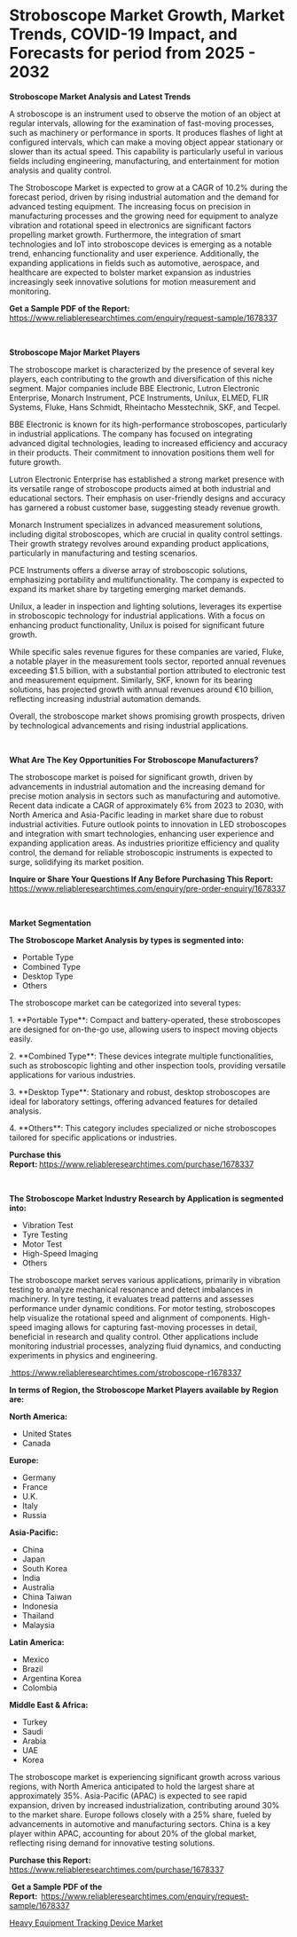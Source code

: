 <p><h1>Stroboscope Market Growth, Market Trends, COVID-19 Impact, and Forecasts for period from 2025 - 2032</h1></p><p><strong>Stroboscope Market Analysis and Latest Trends</strong></p>
<p><p>A stroboscope is an instrument used to observe the motion of an object at regular intervals, allowing for the examination of fast-moving processes, such as machinery or performance in sports. It produces flashes of light at configured intervals, which can make a moving object appear stationary or slower than its actual speed. This capability is particularly useful in various fields including engineering, manufacturing, and entertainment for motion analysis and quality control.</p><p>The Stroboscope Market is expected to grow at a CAGR of 10.2% during the forecast period, driven by rising industrial automation and the demand for advanced testing equipment. The increasing focus on precision in manufacturing processes and the growing need for equipment to analyze vibration and rotational speed in electronics are significant factors propelling market growth. Furthermore, the integration of smart technologies and IoT into stroboscope devices is emerging as a notable trend, enhancing functionality and user experience. Additionally, the expanding applications in fields such as automotive, aerospace, and healthcare are expected to bolster market expansion as industries increasingly seek innovative solutions for motion measurement and monitoring.</p></p>
<p><strong>Get a Sample PDF of the Report:&nbsp;</strong> <a href="https://www.reliableresearchtimes.com/enquiry/request-sample/1678337?utm_campaign=2007&utm_medium=2&utm_source=Github&utm_content=ia&utm_term=10042025&utm_id=stroboscope">https://www.reliableresearchtimes.com/enquiry/request-sample/1678337</a></p>
<p>&nbsp;</p>
<p><strong>Stroboscope Major Market Players</strong></p>
<p><p>The stroboscope market is characterized by the presence of several key players, each contributing to the growth and diversification of this niche segment. Major companies include BBE Electronic, Lutron Electronic Enterprise, Monarch Instrument, PCE Instruments, Unilux, ELMED, FLIR Systems, Fluke, Hans Schmidt, Rheintacho Messtechnik, SKF, and Tecpel.</p><p>BBE Electronic is known for its high-performance stroboscopes, particularly in industrial applications. The company has focused on integrating advanced digital technologies, leading to increased efficiency and accuracy in their products. Their commitment to innovation positions them well for future growth.</p><p>Lutron Electronic Enterprise has established a strong market presence with its versatile range of stroboscope products aimed at both industrial and educational sectors. Their emphasis on user-friendly designs and accuracy has garnered a robust customer base, suggesting steady revenue growth.</p><p>Monarch Instrument specializes in advanced measurement solutions, including digital stroboscopes, which are crucial in quality control settings. Their growth strategy revolves around expanding product applications, particularly in manufacturing and testing scenarios.</p><p>PCE Instruments offers a diverse array of stroboscopic solutions, emphasizing portability and multifunctionality. The company is expected to expand its market share by targeting emerging market demands.</p><p>Unilux, a leader in inspection and lighting solutions, leverages its expertise in stroboscopic technology for industrial applications. With a focus on enhancing product functionality, Unilux is poised for significant future growth.</p><p>While specific sales revenue figures for these companies are varied, Fluke, a notable player in the measurement tools sector, reported annual revenues exceeding $1.5 billion, with a substantial portion attributed to electronic test and measurement equipment. Similarly, SKF, known for its bearing solutions, has projected growth with annual revenues around €10 billion, reflecting increasing industrial automation demands.</p><p>Overall, the stroboscope market shows promising growth prospects, driven by technological advancements and rising industrial applications.</p></p>
<p>&nbsp;</p>
<p><strong>What Are The Key Opportunities For Stroboscope Manufacturers?</strong></p>
<p><p>The stroboscope market is poised for significant growth, driven by advancements in industrial automation and the increasing demand for precise motion analysis in sectors such as manufacturing and automotive. Recent data indicate a CAGR of approximately 6% from 2023 to 2030, with North America and Asia-Pacific leading in market share due to robust industrial activities. Future outlook points to innovation in LED stroboscopes and integration with smart technologies, enhancing user experience and expanding application areas. As industries prioritize efficiency and quality control, the demand for reliable stroboscopic instruments is expected to surge, solidifying its market position.</p></p>
<p><strong>Inquire or Share Your Questions If Any Before Purchasing This Report:</strong> <a href="https://www.reliableresearchtimes.com/enquiry/pre-order-enquiry/1678337?utm_campaign=2007&utm_medium=2&utm_source=Github&utm_content=ia&utm_term=10042025&utm_id=stroboscope">https://www.reliableresearchtimes.com/enquiry/pre-order-enquiry/1678337</a></p>
<p>&nbsp;</p>
<p><strong>Market Segmentation</strong></p>
<p><strong>The Stroboscope Market Analysis by types is segmented into:</strong></p>
<p><ul><li>Portable Type</li><li>Combined Type</li><li>Desktop Type</li><li>Others</li></ul></p>
<p><p>The stroboscope market can be categorized into several types: </p><p>1. **Portable Type**: Compact and battery-operated, these stroboscopes are designed for on-the-go use, allowing users to inspect moving objects easily.</p><p>   </p><p>2. **Combined Type**: These devices integrate multiple functionalities, such as stroboscopic lighting and other inspection tools, providing versatile applications for various industries. </p><p>3. **Desktop Type**: Stationary and robust, desktop stroboscopes are ideal for laboratory settings, offering advanced features for detailed analysis.</p><p>4. **Others**: This category includes specialized or niche stroboscopes tailored for specific applications or industries.</p></p>
<p><strong>Purchase this Report:&nbsp;</strong><a href="https://www.reliableresearchtimes.com/purchase/1678337?utm_campaign=2007&utm_medium=2&utm_source=Github&utm_content=ia&utm_term=10042025&utm_id=stroboscope">https://www.reliableresearchtimes.com/purchase/1678337</a></p>
<p>&nbsp;</p>
<p><strong>The Stroboscope Market Industry Research by Application is segmented into:</strong></p>
<p><ul><li>Vibration Test</li><li>Tyre Testing</li><li>Motor Test</li><li>High-Speed Imaging</li><li>Others</li></ul></p>
<p><p>The stroboscope market serves various applications, primarily in vibration testing to analyze mechanical resonance and detect imbalances in machinery. In tyre testing, it evaluates tread patterns and assesses performance under dynamic conditions. For motor testing, stroboscopes help visualize the rotational speed and alignment of components. High-speed imaging allows for capturing fast-moving processes in detail, beneficial in research and quality control. Other applications include monitoring industrial processes, analyzing fluid dynamics, and conducting experiments in physics and engineering.</p></p>
<p><a href="https://www.reliableresearchtimes.com/stroboscope-r1678337?utm_campaign=2007&utm_medium=2&utm_source=Github&utm_content=ia&utm_term=10042025&utm_id=stroboscope">&nbsp;https://www.reliableresearchtimes.com/stroboscope-r1678337</a></p>
<p><strong>In terms of Region, the Stroboscope Market Players available by Region are:</strong></p>
<p>
    <p> <strong> North America: </strong>
        <ul>
            <li>United States</li>
            <li>Canada</li>
        </ul>
        </p> 
    <p> <strong> Europe: </strong>
        <ul>
            <li>Germany</li>
            <li>France</li>
            <li>U.K.</li>
            <li>Italy</li>
            <li>Russia</li>
        </ul>
        </p> 
    <p> <strong> Asia-Pacific: </strong>
        <ul>
            <li>China</li>
            <li>Japan</li>
            <li>South Korea</li>
            <li>India</li>
            <li>Australia</li>
            <li>China Taiwan</li>
            <li>Indonesia</li>
            <li>Thailand</li>
            <li>Malaysia</li>
        </ul>
        </p> 
    <p> <strong> Latin America: </strong>
        <ul>
            <li>Mexico</li>
            <li>Brazil</li>
            <li>Argentina Korea</li>
            <li>Colombia</li>
        </ul>
        </p> 
    <p> <strong> Middle East & Africa: </strong>
        <ul>
            <li>Turkey</li>
            <li>Saudi</li>
            <li>Arabia</li>
            <li>UAE</li>
            <li>Korea</li>
        </ul>
    </p>
    </p>
<p><p>The stroboscope market is experiencing significant growth across various regions, with North America anticipated to hold the largest share at approximately 35%. Asia-Pacific (APAC) is expected to see rapid expansion, driven by increased industrialization, contributing around 30% to the market share. Europe follows closely with a 25% share, fueled by advancements in automotive and manufacturing sectors. China is a key player within APAC, accounting for about 20% of the global market, reflecting rising demand for innovative testing solutions.</p></p>
<p><strong>Purchase this Report: </strong><a href="https://www.reliableresearchtimes.com/purchase/1678337?utm_campaign=2007&utm_medium=2&utm_source=Github&utm_content=ia&utm_term=10042025&utm_id=stroboscope">https://www.reliableresearchtimes.com/purchase/1678337</a></p>
<p>&nbsp;<strong>Get a Sample PDF of the Report:&nbsp;&nbsp;</strong><a href="https://www.reliableresearchtimes.com/enquiry/request-sample/1678337?utm_campaign=2007&utm_medium=2&utm_source=Github&utm_content=ia&utm_term=10042025&utm_id=stroboscope">https://www.reliableresearchtimes.com/enquiry/request-sample/1678337</a></p>
<p><strong></strong></p>
<p><p><a href="https://github.com/boudykodumi/Market-Research-Report-List-1/blob/main/heavy-equipment-tracking-device-market.md?utm_campaign=2007&utm_medium=2&utm_source=Github&utm_content=ia&utm_term=10042025&utm_id=stroboscope">Heavy Equipment Tracking Device Market</a></p></p>